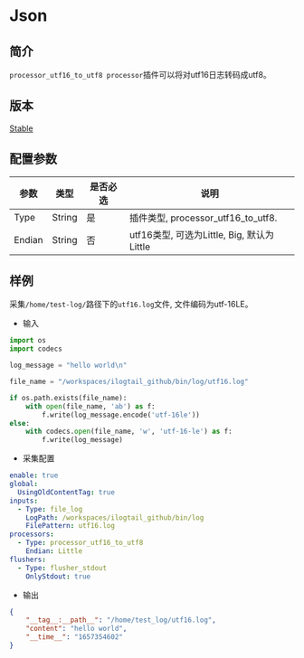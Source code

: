 # Json

## 简介

`processor_utf16_to_utf8 processor`插件可以将对utf16日志转码成utf8。

## 版本

[Stable](../stability-level.md)

## 配置参数

| 参数     | 类型     | 是否必选 | 说明                                 |
|--------|--------|------|------------------------------------|
| Type   | String | 是    | 插件类型, processor_utf16_to_utf8.     |
| Endian | String | 否    | utf16类型, 可选为Little, Big, 默认为Little |

## 样例

采集`/home/test-log/`路径下的`utf16.log`文件, 文件编码为utf-16LE。

* 输入

```python
import os
import codecs

log_message = "hello world\n"

file_name = "/workspaces/ilogtail_github/bin/log/utf16.log"

if os.path.exists(file_name):
    with open(file_name, 'ab') as f:
        f.write(log_message.encode('utf-16le'))
else:
    with codecs.open(file_name, 'w', 'utf-16-le') as f:
        f.write(log_message)
```

* 采集配置

```yaml
enable: true
global:
  UsingOldContentTag: true
inputs:
  - Type: file_log
    LogPath: /workspaces/ilogtail_github/bin/log
    FilePattern: utf16.log
processors:
  - Type: processor_utf16_to_utf8
    Endian: Little
flushers:
  - Type: flusher_stdout
    OnlyStdout: true
```

* 输出

```json
{
    "__tag__:__path__": "/home/test_log/utf16.log",
    "content": "hello world",
    "__time__": "1657354602"
}
```
